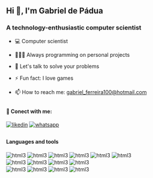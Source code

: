 ## Hi 👋, I'm Gabriel de Pádua

### A technology-enthusiastic computer scientist

- 💻 Computer scientist

- 🧑🏾‍💻 Always programming on personal projects

- 💬 Let's talk to solve your problems

- ⚡ Fun fact: I love games

- 📫 How to reach me: gabriel_ferreira100@hotmail.com  

##
#### 🔗 Conect with me:  

[![likedin](https://img.shields.io/badge/LinkedIn-0077B5?style=for-the-badge&logo=linkedin&logoColor=white)](https://www.linkedin.com/in/gabriel-de-pádua-cdc) 
[![whatsapp](https://img.shields.io/badge/WhatsApp-25D366?style=for-the-badge&logo=whatsapp&logoColor=white)](https://wa.me/553198599682)


##
####  Languages and tools 
<div style = "display: incline_block">
<img align = "center" alt="html3" src = "https://img.shields.io/badge/C-00599C?style=for-the-badge&logo=c&logoColor=white" />
<img align = "center" alt="html3" src = "https://img.shields.io/badge/Java-ED8B00?style=for-the-badge&logo=openjdk&logoColor=white" />
<img align = "center" alt="html3" src = "https://img.shields.io/badge/Python-3776AB?style=for-the-badge&logo=python&logoColor=white" />
<img align = "center" alt="html3" src = "https://img.shields.io/badge/GitHub-100000?style=for-the-badge&logo=github&logoColor=white" />
<img align = "center" alt="html3" src = "https://img.shields.io/badge/GIT-E44C30?style=for-the-badge&logo=git&logoColor=white" />
<img align = "center" alt="html3" src = "https://img.shields.io/badge/MySQL-00000F?style=for-the-badge&logo=mysql&logoColor=white" />
<br/>
<img align = "center" alt="html3" src = "https://img.shields.io/badge/Markdown-000000?style=for-the-badge&logo=markdown&logoColor=white" /> 
<img align = "center" alt="html3" src = "https://img.shields.io/badge/HTML5-E34F26?style=for-the-badge&logo=html5&logoColor=white" />
<img align = "center" alt="html3" src = "https://img.shields.io/badge/CSS3-1572B6?style=for-the-badge&logo=css3&logoColor=white" />
<img align = "center" alt="html3" src = "https://img.shields.io/badge/JavaScript-323330?style=for-the-badge&logo=javascript&logoColor=F7DF1E" />
<br/>
<img align = "center" alt="html3" src = "https://img.shields.io/badge/Microsoft_Office-D83B01?style=for-the-badge&logo=microsoft-office&logoColor=white" />
<img align = "center" alt="html3" src = "https://img.shields.io/badge/Ubuntu-E95420?style=for-the-badge&logo=ubuntu&logoColor=white" />
<img align = "center" alt="html3" src = "https://img.shields.io/badge/Windows-0078D6?style=for-the-badge&logo=windows&logoColor=white" />
<img align = "center" alt="html3" src = "https://img.shields.io/badge/Linux-FCC624?style=for-the-badge&logo=linux&logoColor=black" />
<br/>
</div>

## 



<!--

cobrinha- nao esta funcionando 

![snake gif](https://github.com/deyrik/deyrik/blob/output/github-contribution-grid-snake.svg)


## servem para criar uma linha que separa 


 -->







 

